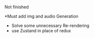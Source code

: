 Not finished

*Must add img and audio Generation 
* Solve some unnecessary Re-rendering
* use Zustand in place of redux
